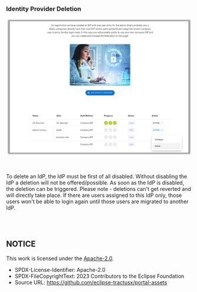 ### Identity Provider Deletion

<p align="center">
<img width="786" alt="image" src="https://raw.githubusercontent.com/eclipse-tractusx/portal-assets/main/docs/static/delete-company-idp.png">
</p>

<br>

To delete an IdP, the IdP must be first of all disabled.
Without disabling the IdP a deletion will not be offered/possible.
As soon as the IdP is disabled, the deletion can be triggered. Please note - deletions can't get reverted and will directly take place.
If there are users assigned to this IdP only, those users won't be able to login again until those users are migrated to another IdP.

<br>
<br>

## NOTICE

This work is licensed under the [Apache-2.0](https://www.apache.org/licenses/LICENSE-2.0).

- SPDX-License-Identifier: Apache-2.0
- SPDX-FileCopyrightText: 2023 Contributors to the Eclipse Foundation
- Source URL: https://github.com/eclipse-tractusx/portal-assets
